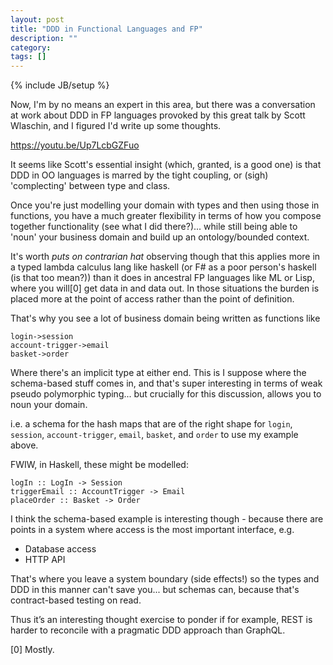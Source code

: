 ```yaml
---
layout: post
title: "DDD in Functional Languages and FP"
description: ""
category: 
tags: []
---
```

{% include JB/setup %}

Now, I'm by no means an expert in this area, but there was a conversation at work about DDD in FP languages provoked by this great talk by Scott Wlaschin, and I figured I'd write up some thoughts.

https://youtu.be/Up7LcbGZFuo

It seems like Scott's essential insight (which, granted, is a good one) is that DDD in OO languages is marred by the tight coupling, or (sigh) 'complecting' between type and class.

Once you're just modelling your domain with types and then using those in functions, you have a much greater flexibility in terms of how you compose together functionality (see what I did there?)... while still being able to 'noun' your business domain and build up an ontology/bounded context.

It's worth _puts on contrarian hat_ observing though that this applies more in a typed lambda calculus lang like haskell (or F# as a poor person's haskell (is that too mean?)) than it does in ancestral FP languages like ML or Lisp, where you will[0] get data in and data out. In those situations the burden is placed more at the point of access rather than the point of definition.

That's why you see a lot of business domain being written as functions like

```
login->session
account-trigger->email
basket->order
```

Where there's an implicit type at either end. This is I suppose where the schema-based stuff comes in, and that's super interesting in terms of weak pseudo polymorphic typing... but crucially for this discussion, allows you to noun your domain.

i.e. a schema for the hash maps that are of the right shape for `login`, `session`, `account-trigger`, `email`, `basket`, and `order` to use my example above.

FWIW, in Haskell, these might be modelled:

``` 
logIn :: LogIn -> Session
triggerEmail :: AccountTrigger -> Email
placeOrder :: Basket -> Order 
```

I think the schema-based example is interesting though - because there are points in a system where access is the most important interface, e.g.

- Database access
- HTTP API

That's where you leave a system boundary (side effects!) so the types and DDD in this manner can't save you... but schemas can, because that's contract-based testing on read.

Thus it’s an interesting thought exercise to ponder if for example, REST is harder to reconcile with a pragmatic DDD approach than GraphQL.

[0] Mostly.

